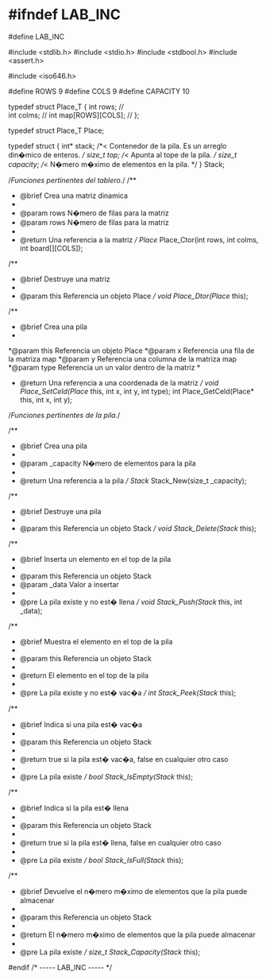# #ifndef  LAB_INC
#define  LAB_INC

#include <stdlib.h>
#include <stdio.h>
#include <stdbool.h>
#include <assert.h>

#include <iso646.h>

#define ROWS 9
#define COLS 9
#define CAPACITY 10


typedef struct Place_T {
	int rows;              /*<Numero de filas del tablero.>*/            
	int colms;             /*<Numero de columnas del tablero.>*/
	int map[ROWS][COLS];   /*<Matriz-mapa del laberinto.>*/
};

typedef struct Place_T Place;

typedef struct
{
	int* stack;      /*< Contenedor de la pila. Es un arreglo din�mico de enteros. */
	size_t top;      /*< Apunta al tope de la pila. */
	size_t capacity; /*< N�mero m�ximo de elementos en la pila. */
} Stack;

/*Funciones pertinentes del tablero.*/
/**
 * @brief Crea una matriz dinamica
 *
 * @param rows N�mero de filas para la matriz
 * @param rows N�mero de filas para la matriz
 *
 * @return Una referencia a la matriz
 */
Place* Place_Ctor(int rows, int colms, int board[][COLS]);

/**
 * @brief Destruye una matriz
 *
 * @param this Referencia un objeto Place
 */
void Place_Dtor(Place* this);

/**
 * @brief Crea una pila
 *
 *@param this Referencia un objeto Place
 *@param x Referencia una fila de la matriza map
 *@param y Referencia una columna de la matriza map
 *@param type Referencia un un valor dentro de la matriz
 *
 * @return Una referencia a una coordenada de la matriz
 */
void Place_SetCeld(Place* this, int x, int y, int type); 
int Place_GetCeld(Place* this, int x, int y);           



/*Funciones pertinentes de la pila.*/

/**
 * @brief Crea una pila
 *
 * @param _capacity N�mero de elementos para la pila
 *
 * @return Una referencia a la pila
 */
Stack* Stack_New(size_t _capacity);

/**
 * @brief Destruye una pila
 *
 * @param this Referencia un objeto Stack
 */
void Stack_Delete(Stack* this);

/**
 * @brief Inserta un elemento en el top de la pila
 *
 * @param this Referencia un objeto Stack
 * @param _data Valor a insertar
 *
 * @pre La pila existe y no est� llena
 */
void Stack_Push(Stack* this, int _data);

/**
 * @brief Muestra el elemento en el top de la pila
 *
 * @param this Referencia un objeto Stack
 *
 * @return El elemento en el top de la pila
 *
 * @pre La pila existe y no est� vac�a
 */
int Stack_Peek(Stack* this);    

/**
 * @brief Indica si una pila est� vac�a
 *
 * @param this Referencia un objeto Stack
 *
 * @return true si la pila est� vac�a, false en cualquier otro caso
 *
 * @pre La pila existe
 */
bool Stack_IsEmpty(Stack* this);    

/**
 * @brief Indica si la pila est� llena
 *
 * @param this Referencia un objeto Stack
 *
 * @return true si la pila est� llena, false en cualquier otro caso
 *
 * @pre La pila existe
 */
bool Stack_IsFull(Stack* this);   

/**
 * @brief Devuelve el n�mero m�ximo de elementos que la pila puede almacenar
 *
 * @param this Referencia un objeto Stack
 *
 * @return El n�mero m�ximo de elementos que la pila puede almacenar
 *
 * @pre La pila existe
 */
size_t Stack_Capacity(Stack* this);


#endif   /* -----  LAB_INC  ----- */
